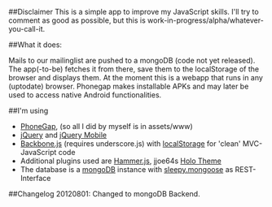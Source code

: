##Disclaimer
This is a simple app to improve my JavaScript skills.
I'll try to comment as good as possible, but this is work-in-progress/alpha/whatever-you-call-it.

##What it does: 

Mails to our mailinglist are pushed to a mongoDB (code not yet released). The app(-to-be) fetches it from there, save them to the localStorage of the browser and displays them.
At the moment this is a webapp that runs in any (uptodate) browser. Phonegap makes installable APKs and may later be used to access native Android functionalities.

##I'm using

* [PhoneGap](http://www.phonegap.com), (so all I did by myself is in assets/www)
* [jQuery](http://www.jquery.com) and [jQuery Mobile](http://www.jquerymobile.com)
* [Backbone.js](http://documentcloud.github.com/backbone/) (requires underscore.js) with [localStorage](https://github.com/jeromegn/Backbone.localStorage) for 'clean' MVC-JavaScript code
* Additional plugins used are [Hammer.js](https://github.com/eightmedia/hammer.js), jjoe64s [Holo Theme](https://github.com/jjoe64/jquery-mobile-android-themes)
* The database is a [mongoDB](https://mongodb.org/) instance with [sleepy.mongoose](https://github.com/kchodorow/sleepy.mongoose) as REST-Interface

##Changelog
20120801: Changed to mongoDB Backend.